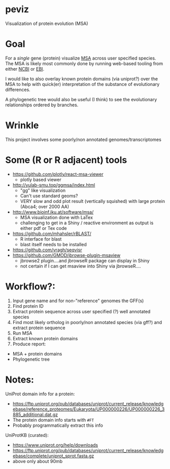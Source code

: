 # peviz
Visualization of protein evolution (MSA)

# Goal
For a *single* gene (protein) visualize [MSA](https://en.wikipedia.org/wiki/Multiple_sequence_alignment) across user specified species. The MSA is likely most commonly done by running web-based tooling from either [NCBI](https://www.ncbi.nlm.nih.gov/projects/msaviewer/) or [EBI](https://www.ebi.ac.uk/Tools/msa/).

I would like to also overlay known protein domains (via uniprot?) over the MSA to help with quick(er) interpretation of the substance of evolutionary differences.

A phylogenetic tree would also be useful (I think) to see the evolutionary relationships ordered by branches. 

# Wrinkle
This project involves some poorly/non annotated genomes/transcriptomes

# Some (R or R adjacent) tools

  - https://github.com/plotly/react-msa-viewer
    - plotly based viewer
  - http://yulab-smu.top/ggmsa/index.html
    - "gg" like visualization
    - Can't use standard geoms? 
    - VERY slow and odd plot result (vertically squished) with large protein (Abca4; over 2000 AA)
  - http://www.bioinf.jku.at/software/msa/
    - MSA visualization done with LaTex
    - challenging to get in a Shiny / reactive environment as output is either pdf or Tex code
  - https://github.com/mhahsler/rBLAST/
    - R interface for blast
    - blast itself needs to be installed
  - https://github.com/vragh/seqvisr
  - https://github.com/GMOD/jbrowse-plugin-msaview 
    - jbrowse2 plugin....and jbrowseR package can display in Shiny
    - not certain if I can get msaview into Shiny via jbrowseR....
  
# Workflow?:

1. Input gene name and for non-"reference" genomes the GFF(s)
2. Find protein ID
3. Extract protein sequence across user specified (?) well annotated species
4. Find most likely ortholog in poorly/non annotated species (via gff?) and extract protein sequence
5. Run MSA
6. Extract known protein domains
7. Produce report:
  - MSA + protein domains
  - Phylogenetic tree

# Notes:
UniProt domain info for a protein:
  - https://ftp.uniprot.org/pub/databases/uniprot/current_release/knowledgebase/reference_proteomes/Eukaryota/UP000000226/UP000000226_3885_additional.dat.gz
  - The protein domain info starts with `#FT`
  - Probably programmatically extract this info

UniProtKB (curated):
  - https://www.uniprot.org/help/downloads
  - https://ftp.uniprot.org/pub/databases/uniprot/current_release/knowledgebase/complete/uniprot_sprot.fasta.gz
  - above only about 90mb



